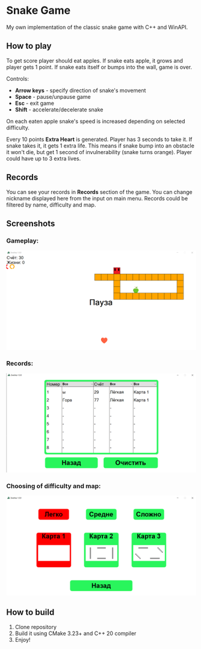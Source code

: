 # Snake Game

My own implementation of the classic snake game with C++ and WinAPI.

## How to play

To get score player should eat apples. If snake eats apple, it grows and player gets 1 point. If snake eats itself 
or bumps into the wall, game is over.

Controls:
- **Arrow keys** - specify direction of snake's movement
- **Space** - pause/unpause game
- **Esc** - exit game
- **Shift** - accelerate/decelerate snake

On each eaten apple snake's speed is increased depending on selected difficulty.

Every 10 points **Extra Heart** is generated. Player has 3 seconds to take it. If snake takes it, it gets 1 extra life. 
This means if snake bump into an obstacle it won't die, but get 1 second of invulnerability (snake turns orange). Player 
could have up to 3 extra lives.

## Records

You can see your records in **Records** section of the game. You can change nickname displayed here from the input on main menu.
Records could be filtered by name, difficulty and map.

## Screenshots

### Gameplay:
![img.png](readmeres/img.png)

### Records:
![img_1.png](readmeres/img_1.png)

### Choosing of difficulty and map:
![img_2.png](readmeres/img_2.png)

## How to build
1. Clone repository
2. Build it using CMake 3.23+ and C++ 20 compiler
3. Enjoy!